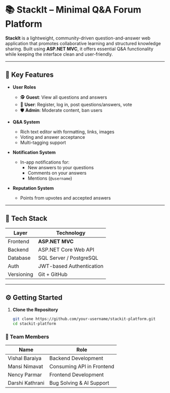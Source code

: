 # 📚 StackIt – Minimal Q&A Forum Platform

**StackIt** is a lightweight, community-driven question-and-answer web application that promotes collaborative learning and structured knowledge sharing. Built using **ASP.NET MVC**, it offers essential Q&A functionality while keeping the interface clean and user-friendly.

---

## 🚀 Key Features

- **User Roles**
  - 🕵️ **Guest**: View all questions and answers
  - 🧑 **User**: Register, log in, post questions/answers, vote
  - 🛡️ **Admin**: Moderate content, ban users

- **Q&A System**
  - Rich text editor with formatting, links, images
  - Voting and answer acceptance
  - Multi-tagging support

- **Notification System**
  - In-app notifications for:
    - New answers to your questions
    - Comments on your answers
    - Mentions (`@username`)

- **Reputation System**
  - Points from upvotes and accepted answers

---

## 🧱 Tech Stack

| Layer       | Technology              |
|-------------|-------------------------|
| Frontend    | **ASP.NET MVC**         |
| Backend     | ASP.NET Core Web API    |
| Database    | SQL Server / PostgreSQL |
| Auth        | JWT-based Authentication |
| Versioning  | Git + GitHub            |

---

## ⚙️ Getting Started

1. **Clone the Repository**

   ```bash
   git clone https://github.com/your-username/stackit-platform.git
   cd stackit-platform
<h3>👥 Team Members</h3>

| Name       | Role              |
|-------------|-------------------------|
| Vishal Baraiya    | Backend Development          |
| Mansi Nimavat     | Consuming API in Frontend    |
| Nency Parmar    | Frontend Development |
| Darshi Kathrani        | Bug Solving & AI Support |
